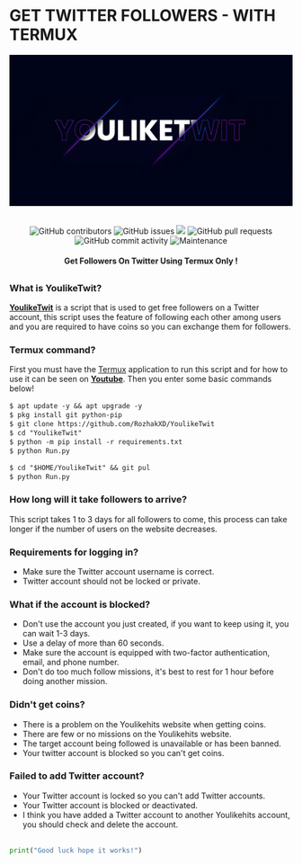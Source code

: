 # GET TWITTER FOLLOWERS - WITH TERMUX
<div align="center">
  <img src="Data/Youliketwit.png">
  <br>
  <br>
  <p>
    <img alt="GitHub contributors" src="https://img.shields.io/github/contributors/rozhakxd/YoulikeTwit">
    <img alt="GitHub issues" src="https://img.shields.io/github/issues/rozhakxd/YoulikeTwit">
    <img src="https://img.shields.io/badge/PRs-welcome-brightgreen.svg?style=shields">
    <img alt="GitHub pull requests" src="https://img.shields.io/github/issues-pr/rozhakxd/YoulikeTwit">
    <img alt="GitHub commit activity" src="https://img.shields.io/github/commit-activity/m/rozhakxd/YoulikeTwit">
    <img alt="Maintenance" src="https://img.shields.io/maintenance/no/2023">
  </p>
  <h4> Get Followers On Twitter Using Termux Only ! </h4>
</div>

##

### What is YoulikeTwit?
[**YoulikeTwit**](https://github.com/RozhakXD/YoulikeTwit) is a script that is used to get free followers on a Twitter account, this script uses the feature of following each other among users and you are required to have coins so you can exchange them for followers.

### Termux command?
First you must have the [Termux](https://f-droid.org/repo/com.termux_118.apk) application to run this script and for how to use it can be seen on [**Youtube**](https://youtube.com/rozhakid). Then you enter some basic commands below!
```
$ apt update -y && apt upgrade -y
$ pkg install git python-pip
$ git clone https://github.com/RozhakXD/YoulikeTwit
$ cd "YoulikeTwit"
$ python -m pip install -r requirements.txt
$ python Run.py
```

```
$ cd "$HOME/YoulikeTwit" && git pul
$ python Run.py
```

### How long will it take followers to arrive?
This script takes 1 to 3 days for all followers to come, this process can take longer if the number of users on the website decreases. 

### Requirements for logging in?

- Make sure the Twitter account username is correct.
- Twitter account should not be locked or private.

### What if the account is blocked?

- Don't use the account you just created, if you want to keep using it, you can wait 1-3 days.
- Use a delay of more than 60 seconds.
- Make sure the account is equipped with two-factor authentication, email, and phone number.
- Don't do too much follow missions, it's best to rest for 1 hour before doing another mission.

### Didn't get coins?

- There is a problem on the Youlikehits website when getting coins.
- There are few or no missions on the Youlikehits website.
- The target account being followed is unavailable or has been banned.
- Your twitter account is blocked so you can't get coins.

### Failed to add Twitter account?

- Your Twitter account is locked so you can't add Twitter accounts.
- Your Twitter account is blocked or deactivated.
- I think you have added a Twitter account to another Youlikehits account, you should check and delete the account.

##
```python
print("Good luck hope it works!")
```
##
